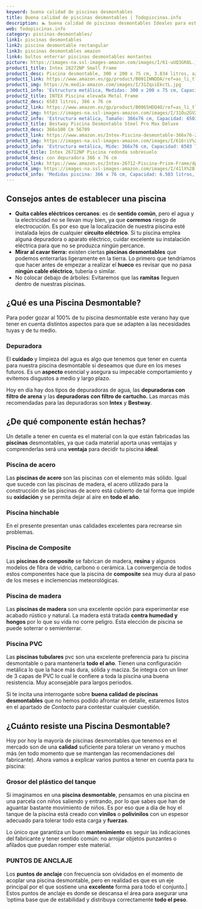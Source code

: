 ```yaml
---
keyword: buena calidad de piscinas desmontables
title: Buena calidad de piscinas desmontables | Todopiscinas.info
description: 🏊 buena calidad de piscinas desmontables Ideales para este verano 2021. Aquí puedes comprar buena calidad de piscinas desmontables y comparar con otras similares. No dejes escapar buena calidad de piscinas desmontables a un precio realmente tentador.
web: Todopiscinas.info
category: piscinas-desmontables/
link1: piscinas desmontables
link2: piscina desmontable rectangular
link3: piscinas desmontables amazon
link4: bultos enterrar piscinas desmontables montantes
picture: https://images-na.ssl-images-amazon.com/images/I/61-uUQ3GR8L.jpg
product1_title: Intex 28272NP Small Frame
product1_desc: Piscina desmontable, 300 x 200 x 75 cm, 3.834 litros, azul
product1_link: https://www.amazon.es/gp/product/B001IWNDDA/ref=as_li_tl?ie=UTF8&camp=3638&creative=24630&creativeASIN=B001IWNDDA&linkCode=as2&tag=todopiscinas0e-21&linkId=25b9d647487c889cb6ef56ed63f50ca1
product1_img: https://m.media-amazon.com/images/I/31ZqsiEkctL.jpg
product1_info: 'Estructura metálica, Medidas: 300 x 200 x 75 cm, Capacidad: 3.834 litros, Para 6 personas (+ 6 años), Fácil montaje, Forma rectangular'
product2_title: INTEX Piscina elevada Metal Frame
product2_desc: 6503 litros, 366 x 76 cm
product2_link: https://www.amazon.es/gp/product/B0065HDQ4O/ref=as_li_tl?ie=UTF8&camp=3638&creative=24630&creativeASIN=B0065HDQ4O&linkCode=as2&tag=todopiscinas0e-21&linkId=ed2430e3ba564d3527ee103df33ed7b3
product2_img: https://images-na.ssl-images-amazon.com/images/I/31Ou2GV2SAL.jpg
product2_info: 'Estructura metálica, Tamaño: 366x76 cm, Capacidad: 6503 litros, Forma circular, De 4 a 7 personas (+6 años)'
product3_title: Bestway Piscina Desmontable Steel Pro Max Deluxe
product3_desc: 366x100 Cm 56709
product3_link: https://www.amazon.es/Intex-Piscina-desmontable-366x76-28210NP/dp/B0065HDQ4O?__mk_es_ES=%C3%85M%C3%85%C5%BD%C3%95%C3%91&crid=25UQGV9HG2INI&dchild=1&keywords=piscinas+desmontables&qid=1615854176&sprefix=piscinas+dem%2Caps%2C201&sr=8-5&linkCode=ll1&tag=todopiscinas0e-21&linkId=34f200977c6cbaab1f3f4d9ac0e64755&language=es_ES&ref_=as_li_ss_tl
product3_img: https://images-na.ssl-images-amazon.com/images/I/616riV%2BiY3L.jpg
product3_info: 'Estructura metálica, Mide: 366x76 cm, Capacidad: 6503 litros, De 4 a 7 personas mayores de 6 años, Forma circular, Tecnología Super-Tough'
product4_title: Intex 26712NP Piscina redonda sobresuelo
product4_desc: con depuradora 366 x 76 cm
product4_link: https://www.amazon.es/Intex-26712-Piscina-Prism-Frame/dp/B07FB823GL?__mk_es_ES=%C3%85M%C3%85%C5%BD%C3%95%C3%91&dchild=1&keywords=piscinas+desmontables+con+depuradora&qid=1615936418&sr=8-5&linkCode=ll1&tag=todopiscinas0e-21&linkId=d98699de7830cd471766fa1daa36de34&language=es_ES&ref_=as_li_ss_tl
product4_img: https://images-na.ssl-images-amazon.com/images/I/41lX%2B-YpibL.jpg
product4_info: 'Medidas piscina: 366 x 76 cm, Capacidad: 6.503 litros, Incluye depuradora de cartucha A, Lona resistente triple capa'
---
```




## Consejos antes de establecer una piscina



*   **Quita cables eléctricos cercanos**: es de **sentido común**, pero el agua y la electricidad no se llevan muy bien, ya que **corremos** riesgo de electrocución. Es por eso que la localización de nuestra piscina esté instalada lejos de cualquier **circuito eléctrico**. Si tu piscina emplea alguna depuradora o aparato eléctrico, cuidar excelente su instalación eléctrica para que no se produzca ningún percance.
*   **Mirar al cavar tierra:** existen ciertas **piscinas desmontables** que podemos enterrarlas ligeramente en la tierra. Lo primero  que tendríamos que hacer antes de empezar a realizar el **hueco** es revisar que no pasa **ningún cable eléctrico**, tubería o similar.
*   No colocar debajo de árboles: Evitaremos que las **ramitas** lleguen dentro de nuestras piscinas.
## ¿Qué es una Piscina Desmontable?



Para poder gozar al 100% de tu piscina desmontable este verano  hay que tener en cuenta distintos aspectos para que se adapten a las necesidades tuyas y de tu medio.

<brand-panel :title=product1_title :desc=product1_desc :img=product1_img :link=product1_link></brand-panel>

<external-banner></external-banner>


<stats-list :link1=link1 :link2=link2 :link3=link3 :link4=link4 :category=category></stats-list>


### Depuradora

El **cuidado** y limpieza del agua es algo que tenemos que tener en cuenta para nuestra piscina desmontable si deseamos que dure en los meses futuros. Es un **aspecto** esencial y asegura su impecable comportamiento y evitemos disgustos a medio y largo plazo.

Hoy en día hay dos tipos de depuradoras de agua, las **depuradoras con filtro de arena** y  las **depuradoras** **con filtro de cartucho.** Las marcas más recomendadas para las depuradoras son **Intex** y **Bestway**.


## ¿De qué componente están hechas?

Un detalle a tener en cuenta es el material con la que están fabricadas las **piscinas** desmontables, ya que cada material aporta unas ventajas y comprenderlas  será una **ventaja** para decidir tu piscina **ideal**.


### Piscina de acero

Las **piscinas de acero** son las piscinas con el elemento más sólido. Igual que sucede con las piscinas de madera, el acero utilizado para la construcción de las piscinas de acero está cubierto de tal forma que impide su **oxidación** y se permita dejar al aire en **todo el año**.


### Piscina hinchable

 En el presente presentan unas calidades excelentes para recrearse sin problemas.


### Piscina de Composite

Las **piscinas de composite** se fabrican de madera, **resina** y algunos modelos de fibra de vidrio, carbono o cerámica. La convergencia de todos estos componentes hace que la piscina de **composite** sea muy dura al paso de los meses e inclemencias meteorológicas.


### Piscina de madera

Las **piscinas de madera** son una excelente opción para experimentar ese acabado rústico y natural. La madera está tratada **contra humedad y hongos** por lo que su vida no corre peligro. Esta elección de piscina se puede soterrar o semienterrar.


### Piscina  PVC

Las **piscinas tubulares** pvc son una excelente preferencia para tu piscina desmontable o para mantenerla **todo el año**. Tienen una configuración metálica lo que la hace más dura, sólida y maciza. Se integra con un liner de 3 capas de PVC lo cual le confiere a toda la piscina una buena resistencia. Muy aconsejable para largos periodos.

Si te incita una interrogante sobre **buena calidad de piscinas desmontables** que no hemos podido afrontar en detalle, estaremos listos en el apartado de _Contacto_ para contestar cualquier cuestión.


## ¿Cuánto resiste una Piscina Desmontable?

Hoy por hoy la mayoría de piscinas desmontables que tenemos en el mercado son de una **calidad** suficiente para tolerar un verano y muchos más (en todo momento que se mantengan las recomendaciones del fabricante). Ahora vamos a explicar varios puntos a tener en cuenta para tu piscina:


### Grosor del plástico del tanque

Si imaginamos en una **piscina desmontable**, pensamos en una piscina en una parcela con niños saliendo y entrando, por lo que sabes que han de aguantar bastante movimiento de niños. Es por eso que a día de hoy el tanque de la piscina está creado con **vinilos** o **polivinilos** con un espesor adecuado para tolerar todo esta carga y **fuerzas**.

Lo único que garantiza un	 buen **mantenimiento** es seguir las indicaciones del fabricante y tener sentido común: no arrojar objetos punzantes o afilados que puedan romper este material.


### PUNTOS DE ANCLAJE

Los **puntos de anclaje** con frecuencia son olvidados en el momento de acoplar una piscina desmontable, pero en realidad es que es un eje principal por el que sostiene una **excelente** forma para todo el conjunto.| Estos puntos de anclaje es donde se descansa el área para asegurar una ’optima base que de estabilidad y distribuya correctamente **todo el peso**.